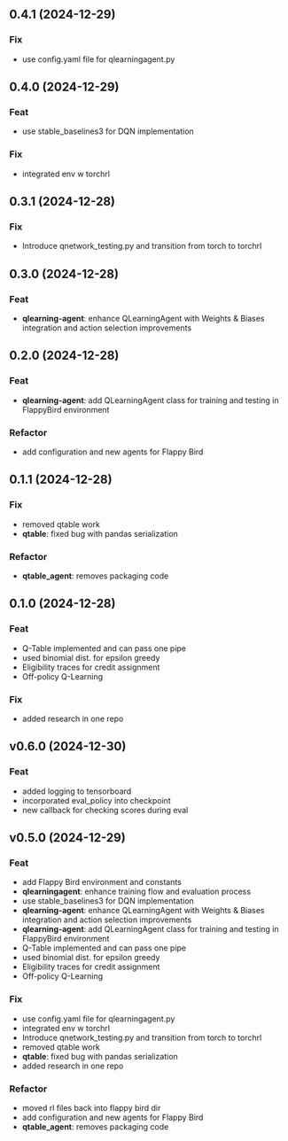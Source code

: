 ## 0.4.1 (2024-12-29)

### Fix

- use config.yaml file for qlearningagent.py

## 0.4.0 (2024-12-29)

### Feat

- use stable_baselines3 for DQN implementation

### Fix

- integrated env w torchrl

## 0.3.1 (2024-12-28)

### Fix

- Introduce qnetwork_testing.py and transition from torch to torchrl

## 0.3.0 (2024-12-28)

### Feat

- **qlearning-agent**: enhance QLearningAgent with Weights & Biases integration and action selection improvements

## 0.2.0 (2024-12-28)

### Feat

- **qlearning-agent**: add QLearningAgent class for training and testing in FlappyBird environment

### Refactor

- add configuration and new agents for Flappy Bird

## 0.1.1 (2024-12-28)

### Fix

- removed qtable work
- **qtable**: fixed bug with pandas serialization

### Refactor

- **qtable_agent**: removes packaging code

## 0.1.0 (2024-12-28)

### Feat

- Q-Table implemented and can pass one pipe
- used binomial dist. for epsilon greedy
- Eligibility traces for credit assignment
- Off-policy Q-Learning

### Fix

- added research in one repo

## v0.6.0 (2024-12-30)

### Feat

- added logging to tensorboard
- incorporated eval_policy into checkpoint
- new callback for checking scores during eval

## v0.5.0 (2024-12-29)

### Feat

- add Flappy Bird environment and constants
- **qlearningagent**: enhance training flow and evaluation process
- use stable_baselines3 for DQN implementation
- **qlearning-agent**: enhance QLearningAgent with Weights & Biases integration and action selection improvements
- **qlearning-agent**: add QLearningAgent class for training and testing in FlappyBird environment
- Q-Table implemented and can pass one pipe
- used binomial dist. for epsilon greedy
- Eligibility traces for credit assignment
- Off-policy Q-Learning

### Fix

- use config.yaml file for qlearningagent.py
- integrated env w torchrl
- Introduce qnetwork_testing.py and transition from torch to torchrl
- removed qtable work
- **qtable**: fixed bug with pandas serialization
- added research in one repo

### Refactor

- moved rl files back into flappy bird dir
- add configuration and new agents for Flappy Bird
- **qtable_agent**: removes packaging code
